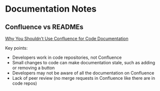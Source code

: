 # Documentation Notes

## Confluence vs READMEs
[Why You Shouldn’t Use Confluence for Code Documentation](https://medium.com/codex/why-you-shouldnt-use-confluence-for-code-documentation-9363d025951c)

Key points:
- Developers work in code repositories, not Confluence
- Small changes to code can make documentation stale, such as adding or removing a button
- Developers may not be aware of all the documentation on Confluence
- Lack of peer review (no merge requests in Confluence like there are in code repos)
